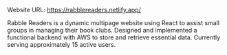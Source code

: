 Website URL: https://rabblereaders.netlify.app/

Rabble Readers is a dynamic multipage website using React to assist small groups in managing their book clubs.
Designed and implemented a functional backend with AWS to store and retrieve essential data.
Currently serving approximately 15 active users.
